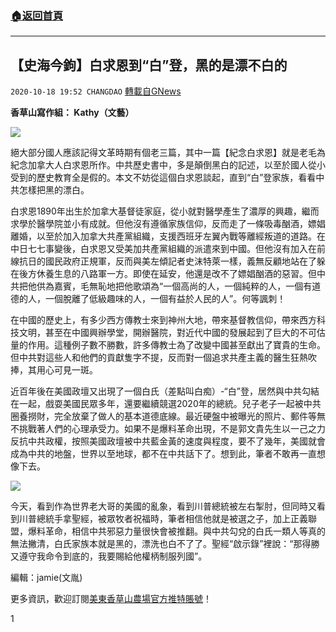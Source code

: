 ###  [:house:返回首頁](https://github.com/ourhimalayas/txt)
---

## 【史海今鉤】白求恩到“白”登，黑的是漂不白的
`2020-10-18 19:52 CHANGDAO` [轉載自GNews](https://gnews.org/zh-hant/432801/)

**香草山寫作組： Kathy（文藝）**

![]()![](https://s3.amazonaws.com/gnews-media-offload/wp-content/uploads/2020/10/18192505/%E3%80%90%E5%8F%B2%E6%B5%B7%E4%BB%8A%E9%92%A9%E3%80%91%E7%99%BD%E6%B1%82%E6%81%A9%E5%88%B0%E7%99%BD%E7%99%BB%EF%BC%8C%E9%BB%91%E7%9A%84%E6%98%AF%E6%BC%82%E4%B8%8D%E7%99%BD%E7%9A%84.jpg)

絕大部分國人應該記得文革時期有個老三篇，其中一篇【紀念白求恩】就是老毛為紀念加拿大人白求恩所作。中共歷史書中，多是顛倒黑白的記述，以至於國人從小受到的歷史教育全是假的。本文不妨從這個白求恩談起，直到“白”登家族，看看中共怎樣把黑的漂白。

白求恩1890年出生於加拿大基督徒家庭，從小就對醫學產生了濃厚的興趣，繼而求學於醫學院並小有成就。但他沒有遵循家族信仰，反而走了一條吸毒酗酒，嫖娼離婚，以至於加入加拿大共產黨組織，支援西班牙左翼內戰等離經叛道的道路。在中日七七事變後，白求恩又受美加共產黨組織的派遣來到中國。但他沒有加入在前線抗日的國民政府正規軍，反而與美左傾記者史沫特萊一樣，義無反顧地站在了躲在後方休養生息的八路軍一方。即使在延安，他還是改不了嫖娼酗酒的惡習。但中共把他供為嘉賓，毛無恥地把他歌頌為“一個高尚的人，一個純粹的人，一個有道德的人，一個脫離了低級趣味的人，一個有益於人民的人”。何等諷刺！

在中國的歷史上，有多少西方傳教士來到神州大地，帶來基督教信仰，帶來西方科技文明，甚至在中國興辦學堂，開辦醫院，對近代中國的發展起到了巨大的不可估量的作用。這種例子數不勝數，許多傳教士為了改變中國甚至獻出了寶貴的生命。但中共對這些人和他們的貢獻隻字不提，反而對一個追求共產主義的醫生狂熱吹捧，其用心可見一斑。

近百年後在美國政壇又出現了一個白氏（差點叫白痴）-“白”登，居然與中共勾結在一起，戲耍美國民眾多年，還要繼續競選2020年的總統。兒子老子一起被中共圈養撈財，完全放棄了做人的基本道德底線。最近硬盤中被曝光的照片、郵件等無不挑戰著人們的心理承受力。如果不是爆料革命出現，不是郭文貴先生以一己之力反抗中共政權，按照美國政壇被中共藍金黃的速度與程度，要不了幾年，美國就會成為中共的地盤，世界以至地球，都不在中共話下了。想到此，筆者不敢再一直想像下去。

![]()![](https://s3.amazonaws.com/gnews-media-offload/wp-content/uploads/2020/10/18193141/%E3%80%90%E5%8F%B2%E6%B5%B7%E4%BB%8A%E9%92%A9%E3%80%91%E7%99%BD%E6%B1%82%E6%81%A9%E5%88%B0%E7%99%BD%E7%99%BB%EF%BC%8C%E9%BB%91%E7%9A%84%E6%98%AF%E6%BC%82%E4%B8%8D%E7%99%BD%E7%9A%841.jpg)

今天，看到作為世界老大哥的美國的亂象，看到川普總統被左右掣肘，但同時又看到川普總統手拿聖經，被眾牧者祝福時，筆者相信他就是被選之子，加上正義聯盟，爆料革命，相信中共邪惡力量很快會被推翻。與中共勾兌的白氏一類人等真的無法撇清，白氏家族本就是黑的，漂洗也白不了了。聖經“啟示錄”裡說：“那得勝又遵守我命令到底的，我要賜給他權柄制服列國”。

編輯：jamie(文胤)

更多資訊，歡迎訂閱[美東香草山農場官方推特賬號](https://twitter.com/Mos_Himalaya)！

1
